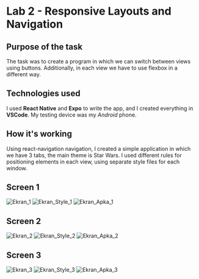# Lab 2 - Responsive Layouts and Navigation

## Purpose of the task
The task was to create a program in which we can switch between views using buttons. Additionally, in each view we have to use flexbox in a different way.

## Technologies used
I used **React Native** and **Expo** to write the app, and I created everything in **VSCode**. My testing device was my *Android* phone.

## How it's working
Using react-navigation navigation, I created a simple application in which we have 3 tabs, the main theme is Star Wars.
I used different rules for positioning elements in each view, using separate style files for each window.

## Screen 1
 ![Ekran_1](Zrzuty_ekranu/Zrzut_Ekran_1.png)
 ![Ekran_Style_1](Zrzuty_ekranu/Zrzut_Style_1.png)
 ![Ekran_Apka_1](Zrzuty_ekranu/Zrzut_Apka_Ekran_1.jpeg)
 ## Screen 2
 ![Ekran_2](Zrzuty_ekranu/Zrzut_Ekran_2.png)
 ![Ekran_Style_2](Zrzuty_ekranu/Zrzut_Style_2.png)
 ![Ekran_Apka_2](Zrzuty_ekranu/Zrzut_Apka_Ekran_2.jpeg)
 ## Screen 3
 ![Ekran_3](Zrzuty_ekranu/Zrzut_Ekran_3.png)
 ![Ekran_Style_3](Zrzuty_ekranu/Zrzut_Style_3.png)
 ![Ekran_Apka_3](Zrzuty_ekranu/Zrzut_Apka_Ekran_3.jpeg)
